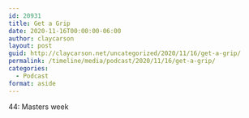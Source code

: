 ```yaml
---
id: 20931
title: Get a Grip
date: 2020-11-16T00:00:00-06:00
author: claycarson
layout: post
guid: http://claycarson.net/uncategorized/2020/11/16/get-a-grip/
permalink: /timeline/media/podcast/2020/11/16/get-a-grip/
categories:
  - Podcast
format: aside
---
```

<div class="media-details">44: Masters week</div>

<div class="media-creator"></div>

<div class="media-rating"></div>